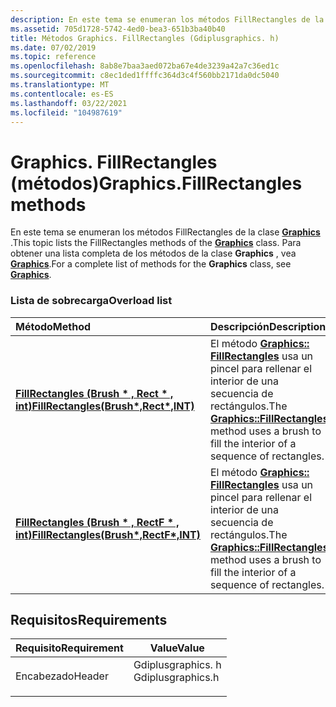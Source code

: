 ```yaml
---
description: En este tema se enumeran los métodos FillRectangles de la clase Graphics. Para obtener una lista completa de los métodos de la clase Graphics, vea Graphics.
ms.assetid: 705d1728-5742-4ed0-bea3-651b3ba40b40
title: Métodos Graphics. FillRectangles (Gdiplusgraphics. h)
ms.date: 07/02/2019
ms.topic: reference
ms.openlocfilehash: 8ab8e7baa3aed072ba67e4de3239a42a7c36ed1c
ms.sourcegitcommit: c8ec1ded1ffffc364d3c4f560bb2171da0dc5040
ms.translationtype: MT
ms.contentlocale: es-ES
ms.lasthandoff: 03/22/2021
ms.locfileid: "104987619"
---
```

# <a name="graphicsfillrectangles-methods"></a><span data-ttu-id="00023-104">Graphics. FillRectangles (métodos)</span><span class="sxs-lookup"><span data-stu-id="00023-104">Graphics.FillRectangles methods</span></span>

<span data-ttu-id="00023-105">En este tema se enumeran los métodos FillRectangles de la clase [**Graphics**](/windows/win32/api/gdiplusgraphics/nl-gdiplusgraphics-graphics) .</span><span class="sxs-lookup"><span data-stu-id="00023-105">This topic lists the FillRectangles methods of the [**Graphics**](/windows/win32/api/gdiplusgraphics/nl-gdiplusgraphics-graphics) class.</span></span> <span data-ttu-id="00023-106">Para obtener una lista completa de los métodos de la clase **Graphics** , vea [**Graphics**](/windows/win32/api/gdiplusgraphics/nl-gdiplusgraphics-graphics).</span><span class="sxs-lookup"><span data-stu-id="00023-106">For a complete list of methods for the **Graphics** class, see [**Graphics**](/windows/win32/api/gdiplusgraphics/nl-gdiplusgraphics-graphics).</span></span>

### <a name="overload-list"></a><span data-ttu-id="00023-107">Lista de sobrecarga</span><span class="sxs-lookup"><span data-stu-id="00023-107">Overload list</span></span>



| <span data-ttu-id="00023-108">Método</span><span class="sxs-lookup"><span data-stu-id="00023-108">Method</span></span>                                                                                                                   | <span data-ttu-id="00023-109">Descripción</span><span class="sxs-lookup"><span data-stu-id="00023-109">Description</span></span>                                                                                                                                                                                        |
|:-------------------------------------------------------------------------------------------------------------------------|:---------------------------------------------------------------------------------------------------------------------------------------------------------------------------------------------------|
| <span data-ttu-id="00023-110">[**FillRectangles (Brush \* , Rect \* , int)**](/windows/win32/api/gdiplusgraphics/nf-gdiplusgraphics-graphics-fillrectangles(inconstbrush_inconstrect_inint))</span><span class="sxs-lookup"><span data-stu-id="00023-110">[**FillRectangles(Brush\*,Rect\*,INT)**](/windows/win32/api/gdiplusgraphics/nf-gdiplusgraphics-graphics-fillrectangles(inconstbrush_inconstrect_inint))</span></span>   | <span data-ttu-id="00023-111">El método [**Graphics:: FillRectangles**](/windows/win32/api/gdiplusgraphics/nf-gdiplusgraphics-graphics-fillrectangles(inconstbrush_inconstrect_inint)) usa un pincel para rellenar el interior de una secuencia de rectángulos.</span><span class="sxs-lookup"><span data-stu-id="00023-111">The [**Graphics::FillRectangles**](/windows/win32/api/gdiplusgraphics/nf-gdiplusgraphics-graphics-fillrectangles(inconstbrush_inconstrect_inint)) method uses a brush to fill the interior of a sequence of rectangles.</span></span><br/>  |
| <span data-ttu-id="00023-112">[**FillRectangles (Brush \* , RectF \* , int)**](/previous-versions//ms535953(v=vs.85))</span><span class="sxs-lookup"><span data-stu-id="00023-112">[**FillRectangles(Brush\*,RectF\*,INT)**](/previous-versions//ms535953(v=vs.85))</span></span> | <span data-ttu-id="00023-113">El método [**Graphics:: FillRectangles**](/previous-versions//ms535953(v=vs.85)) usa un pincel para rellenar el interior de una secuencia de rectángulos.</span><span class="sxs-lookup"><span data-stu-id="00023-113">The [**Graphics::FillRectangles**](/previous-versions//ms535953(v=vs.85)) method uses a brush to fill the interior of a sequence of rectangles.</span></span><br/> |



## <a name="requirements"></a><span data-ttu-id="00023-114">Requisitos</span><span class="sxs-lookup"><span data-stu-id="00023-114">Requirements</span></span>



| <span data-ttu-id="00023-115">Requisito</span><span class="sxs-lookup"><span data-stu-id="00023-115">Requirement</span></span> | <span data-ttu-id="00023-116">Value</span><span class="sxs-lookup"><span data-stu-id="00023-116">Value</span></span> |
|-------------------|----------------------------------------------------------------------------------------------|
| <span data-ttu-id="00023-117">Encabezado</span><span class="sxs-lookup"><span data-stu-id="00023-117">Header</span></span><br/> | <dl> <span data-ttu-id="00023-118"><dt>Gdiplusgraphics. h</dt></span><span class="sxs-lookup"><span data-stu-id="00023-118"><dt>Gdiplusgraphics.h</dt></span></span> </dl> |



 

 
